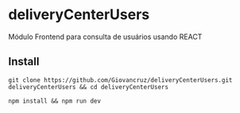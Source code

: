 # deliveryCenterUsers
Módulo Frontend para consulta de usuários usando REACT

## Install
```
git clone https://github.com/Giovancruz/deliveryCenterUsers.git deliveryCenterUsers && cd deliveryCenterUsers
```
```
npm install && npm run dev
```

